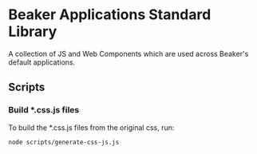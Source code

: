 # Beaker Applications Standard Library

A collection of JS and Web Components which are used across Beaker's default applications.

## Scripts

### Build *.css.js files

To build the *.css.js files from the original css, run:

```
node scripts/generate-css-js.js
```